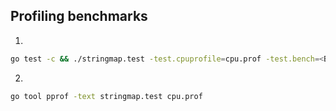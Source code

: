 Profiling benchmarks
---

1. 
```bash
go test -c && ./stringmap.test -test.cpuprofile=cpu.prof -test.bench=<BenchmarkName>
```

2. 
```bash
go tool pprof -text stringmap.test cpu.prof
```
